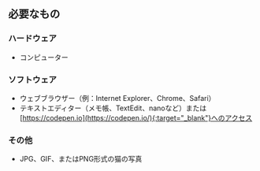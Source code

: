 ## 必要なもの

### ハードウェア

- コンピューター


### ソフトウェア

- ウェブブラウザー（例：Internet Explorer、Chrome、Safari）
- テキストエディター（メモ帳、TextEdit、nanoなど）または [https://codepen.io](https://codepen.io/){:target="_blank"}へのアクセス

### その他

- JPG、GIF、またはPNG形式の猫の写真
